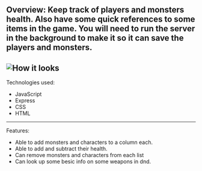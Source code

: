 Overview:
Keep track of players and monsters health.  Also have some quick references to some items in the game.  You will need to run the server in the
background to make it so it can save the players and monsters.
-----------------------------------------------------------------

![How it looks](https://user-images.githubusercontent.com/87672900/132590763-fd45b38d-a400-47e8-80d9-43c2a911c40f.png)
--------
Technologies used:
- JavaScript
- Express
- CSS
- HTML

_________________________________________________________________

Features:
- Able to add monsters and characters to a column each.
- Able to add and subtract their health.
- Can remove monsters and characters from each list
- Can look up some besic info on some weapons in dnd.